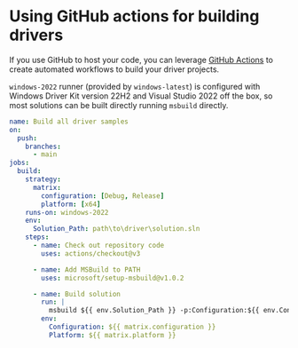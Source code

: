 # Using GitHub actions for building drivers

If you use GitHub to host your code, you can leverage [GitHub Actions](https://docs.github.com/en/actions) to create automated workflows to build your driver projects.

`windows-2022` runner (provided by `windows-latest`) is configured with Windows Driver Kit version 22H2 and Visual Studio 2022 off the box, so most solutions can be built directly running `msbuild` directly.

```yaml
name: Build all driver samples
on:
  push:
    branches:
      - main
jobs:
  build:
    strategy:
      matrix:
        configuration: [Debug, Release]
        platform: [x64]
    runs-on: windows-2022
    env:
      Solution_Path: path\to\driver\solution.sln
    steps:
      - name: Check out repository code
        uses: actions/checkout@v3

      - name: Add MSBuild to PATH
        uses: microsoft/setup-msbuild@v1.0.2

      - name: Build solution
        run: |
          msbuild ${{ env.Solution_Path }} -p:Configuration:${{ env.Configuration }} -p:Platform:${{ env.Platform }}
        env:
          Configuration: ${{ matrix.configuration }}
          Platform: ${{ matrix.platform }}
```
